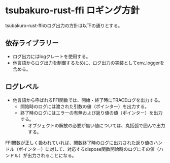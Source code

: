 # tsubakuro-rust-ffi ロギング方針

tsubakuro-rust-ffiのログ出力の方針は以下の通りとする。

## 依存ライブラリー

- ログ出力にはlogクレートを使用する。
- 他言語からログ出力を制御するために、ログ出力の実装としてenv_loggerを含める。

## ログレベル

- 他言語から呼ばれるFFI関数では、開始・終了時にTRACEログを出力する。
  - 開始時のログには渡された引数の値（ポインター）を出力する。
  - 終了時のログにはエラーの有無および返り値の値（ポインター）を出力する。
    - オブジェクトの解放の必要が無い値については、丸括弧で囲んで出力する。

FFI関数が正しく扱われていれば、関数終了時のログに出力された返り値のハンドル（ポインター）に対して、対応するdispose関数開始時のログにその値（ハンドル）が出力されることになる。